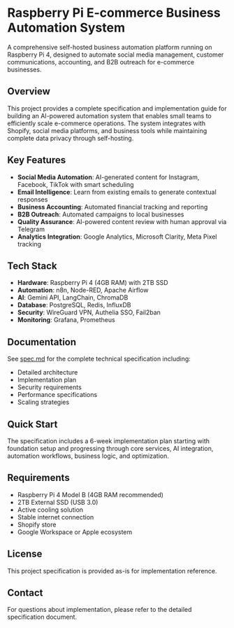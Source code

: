 # Raspberry Pi E-commerce Business Automation System

A comprehensive self-hosted business automation platform running on Raspberry Pi 4, designed to automate social media management, customer communications, accounting, and B2B outreach for e-commerce businesses.

## Overview

This project provides a complete specification and implementation guide for building an AI-powered automation system that enables small teams to efficiently scale e-commerce operations. The system integrates with Shopify, social media platforms, and business tools while maintaining complete data privacy through self-hosting.

## Key Features

- **Social Media Automation**: AI-generated content for Instagram, Facebook, TikTok with smart scheduling
- **Email Intelligence**: Learn from existing emails to generate contextual responses
- **Business Accounting**: Automated financial tracking and reporting
- **B2B Outreach**: Automated campaigns to local businesses
- **Quality Assurance**: AI-powered content review with human approval via Telegram
- **Analytics Integration**: Google Analytics, Microsoft Clarity, Meta Pixel tracking

## Tech Stack

- **Hardware**: Raspberry Pi 4 (4GB RAM) with 2TB SSD
- **Automation**: n8n, Node-RED, Apache Airflow
- **AI**: Gemini API, LangChain, ChromaDB
- **Database**: PostgreSQL, Redis, InfluxDB
- **Security**: WireGuard VPN, Authelia SSO, Fail2ban
- **Monitoring**: Grafana, Prometheus

## Documentation

See [spec.md](spec.md) for the complete technical specification including:
- Detailed architecture
- Implementation plan
- Security requirements
- Performance specifications
- Scaling strategies

## Quick Start

The specification includes a 6-week implementation plan starting with foundation setup and progressing through core services, AI integration, automation workflows, business logic, and optimization.

## Requirements

- Raspberry Pi 4 Model B (4GB RAM recommended)
- 2TB External SSD (USB 3.0)
- Active cooling solution
- Stable internet connection
- Shopify store
- Google Workspace or Apple ecosystem

## License

This project specification is provided as-is for implementation reference.

## Contact

For questions about implementation, please refer to the detailed specification document.
